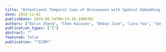 ```yaml
---
title: "Attentional Temporal Cues of Brainwaves with Spatial Embedding for Motion Intent Detection."
date: 2019-11-01
publishDate: 2019-08-14T00:24:36.308639Z
authors: ["Dalin Zhang", "Chen Kaixuan", "Debao Jian", "Lina Yao", "Sen Wang", "Po Li"]
publication_types: ["1"]
abstract: ""
featured: false
publication: "*ICDM*"
---
```


